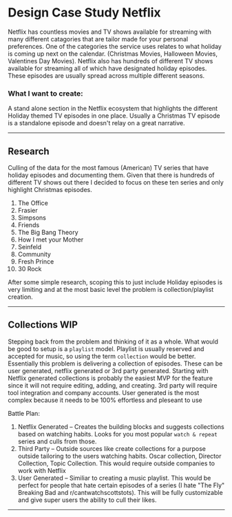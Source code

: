 # Design Case Study Netflix

Netflix has countless movies and TV shows available for streaming with many different catagories that are tailor made for your personal preferences. One of the categories the service uses relates to what holiday is coming up next on the calendar. (Christmas Movies, Halloween Movies, Valentines Day Movies). Netflix also has hundreds of different TV shows available for streaming all of which have designated holiday episodes. These episodes are usually spread across multiple different seasons.

### What I want to create:
A stand alone section in the Netflix ecosystem that highlights the different Holiday themed TV episodes in one place. Usually a Christmas TV episode is a standalone episode and doesn't relay on a great narrative.

-------

## Research 
Culling of the data for the most famous (American) TV series that have holiday episodes and documenting them. Given that there is hundreds of different TV shows out there I decided to focus on these ten series and only highlight Christmas episodes.

1. The Office
2. Frasier 
3. Simpsons
4. Friends
5. The Big Bang Theory
6. How I met your Mother
7. Seinfeld
8. Community
9. Fresh Prince
10. 30 Rock

After some simple research, scoping this to just include Holiday episodes is very limiting and at the most basic level the problem is collection/playlist creation. 

-------

## Collections WIP
Stepping back from the problem and thinking of it as a whole. What would be good to setup is a `playlist` model. Playlist is usually reserved and accepted for music, so using the term `collection` would be better. Essentially this problem is delivering a collection of episodes. These can be user generated, netflix generated or 3rd party generated. Starting with Netflix generated collections is probably the easiest MVP for the feature since it will not require editing, adding, and creating. 3rd party will require tool integration and company accounts. User generated is the most complex because it needs to be 100% effortless and pleseant to use

Battle Plan:
1. Netflix Generated – Creates the building blocks and suggests collections based on watching habits. Looks for you most popular `watch & repeat` series and culls from those.
2. Third Party – Outside sources like create collections for a purpose outside tailoring to the users watching habits. Oscar collection, Director Collection, Topic Collection. This would require outside companies to work with Netflix
3. User Generated – Similiar to creating a music playlist. This would be perfect for people that hate certain episodes of a series (I hate "The Fly" Breaking Bad and r/cantwatchscottstots). This will be fully customizable and give super users the ability to cull their likes.


--------

